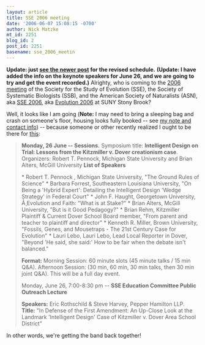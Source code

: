 ```yaml
---
layout: article
title: SSE 2006 meeting
date: '2006-06-07 15:08:15 -0700'
author: Nick Matzke
mt_id: 2251
blog_id: 2
post_id: 2251
basename: sse_2006_meetin
---
```

<img src="http://life.bio.sunysb.edu/ee/sse2006/images/stonybrooklogo.gif" alt="" style="float:left;" />**Update: just [see the newer post](http://www.pandasthumb.org/archives/2006/06/sse_2006_sessio.html) for the revised schedule.** **(Update: I have added the info on the keynote speakers for June 26, and we are going to try and get the event recorded.)** Alrighty, who is coming to the [2006 meeting](http://life.bio.sunysb.edu/ee/sse2006/index.html) of the Society for the Study of Evolution (SSE), the Society of Systematic Biologists (SSB), and the American Society of Naturalists (ASN), aka [SSE 2006](http://life.bio.sunysb.edu/ee/sse2006/index.html), aka [Evolution 2006](http://life.bio.sunysb.edu/ee/sse2006/index.html) at SUNY Stony Brook?

Well, it looks like I am going (**Note:** I may need to bring a sleeping bag and crash on someone's floor, housing looks fully booked -- see [my note and contact info](http://www.pandasthumb.org/archives/2006/06/sse_2006_meetin.html#comment-104273)) --  because someone or other recently realized I ought to be there for [this](http://life.bio.sunysb.edu/ee/sse2006/symposia.html):

> **Monday, 26 June -- Sessions.**
> Symposium title: **Intelligent Design on Trial: Lessons from the Kitzmiller v. Dover creationism case**.
> Organizers: Robert T. Pennock, Michigan State University and Brian Alters, McGill University
> **List of Speakers**
> 
> \* Robert T. Pennock , Michigan State University, "The Ground Rules of Science"
> \* Barbara Forrest, Southeastern Louisiana University, "On Being a 'Hybrid Expert': Detailing the Intelligent Design 'Wedge Strategy' in Federal Court"
> \* John F. Haught, Georgetown University, Å¸Evolution and Faith: "What is at Stake?"
> \* Brian Alters, McGill University, "But is it Good Pedagogy?"
> \* Brian Rehm, Kitzmiller Plaintiff & Current Dover School Board member, "From parent and teacher to plaintiff and director"
> \* Kenneth R. Miller, Brown University, "Fossils, Genes, and Mousetraps - The 21st Century Case for Evolution"
> \* Lauri Lebo, Lauri Lebo, Lead Local Reporter in Dover, "Beyond 'He said, she said:' How to be fair when the debate isn't balanced." 
> 
> **Format:** Morning Session: 60 minute slots (45 minute talks / 15 min Q&A). Afternoon Session: (30 min, 60 min, 30 min talks, then 30 min joint Q&A). This will be a full day event.
> 
> Monday, June 26, 7:00-8:30 pm -- **SSE Education Committee Public Outreach Lecture**
> 
> **Speakers:** Eric Rothschild & Steve Harvey, Pepper Hamilton LLP.
> **Title:** "In Defense of the First Amendment: An Up-Close Look at the Landmark 'Intelligent Design' Case of Kitzmiller v. Dover Area School District"

In other words, we're getting the band back together!
